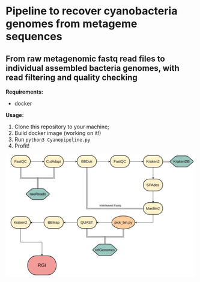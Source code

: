 # Pipeline to recover cyanobacteria genomes from metageme sequences
## From raw metagenomic fastq read files to individual assembled bacteria genomes, with read filtering and quality checking

**Requirements:**
- docker

**Usage:**

1. Clone this repository to your machine;
2. Build docker image (working on it!)
3. Run ```python3 Cyanopipeline.py```
5. Profit!

![Pipeline](/resources/pipeline_flow.png?raw=true "CyanoPipe")
